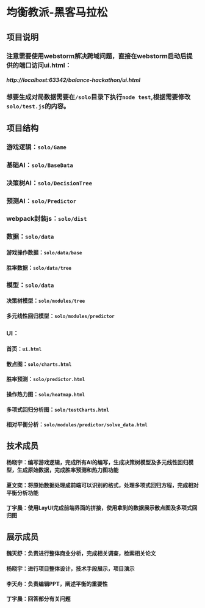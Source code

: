 # 均衡教派-黑客马拉松
## 项目说明
### 注意需要使用webstorm解决跨域问题，直接在webstorm启动后提供的端口访问ui.html：
##### http://localhost:63342/balance-hackathon/ui.html
### 想要生成对局数据需要在`/solo`目录下执行`node test`,根据需要修改`solo/test.js`的内容。
## 项目结构
### 游戏逻辑：`solo/Game`
### 基础AI：`solo/BaseData`
### 决策树AI：`solo/DecisionTree`
### 预测AI：`solo/Predictor`
### webpack封装js：`solo/dist`
### 数据：`solo/data`
#### 游戏操作数据：`solo/data/base`
#### 胜率数据：`solo/data/tree`
### 模型：`solo/data`
#### 决策树模型：`solo/modules/tree`
#### 多元线性回归模型：`solo/modules/predictor`
### UI：
#### 首页：`ui.html`
#### 散点图：`solo/charts.html`
#### 胜率预测：`solo/predictor.html`
#### 操作热力图：`solo/heatmap.html`
#### 多项式回归分析图：`solo/testCharts.html`
#### 相对平衡分析：`solo/modules/predictor/solve_data.html`
## 技术成员
#### 杨晓宇：编写游戏逻辑，完成所有AI的编写，生成决策树模型及多元线性回归模型，生成原始数据，完成胜率预测和热力图功能
#### 夏文奕：将原始数据处理成前端可以识别的格式，处理多项式回归方程，完成相对平衡分析功能
#### 丁宇晨：使用LayUI完成前端界面的拼接，使用拿到的数据展示散点图及多项式回归图
## 展示成员
#### 魏天舒：负责进行整体商业分析，完成相关调查，检索相关论文
#### 杨晓宇：进行项目整体设计，技术手段展示，项目演示
#### 李天舟：负责编辑PPT，阐述平衡的重要性
#### 丁宇晨：回答部分有关问题